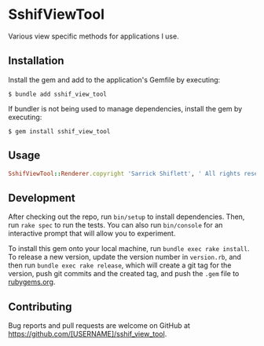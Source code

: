 # SshifViewTool

Various view specific methods for applications I use.

## Installation

Install the gem and add to the application's Gemfile by executing:

    $ bundle add sshif_view_tool

If bundler is not being used to manage dependencies, install the gem by executing:

    $ gem install sshif_view_tool

## Usage
```ruby
SshifViewTool::Renderer.copyright 'Sarrick Shiflett', ' All rights reserved'
```
## Development

After checking out the repo, run `bin/setup` to install dependencies. Then, run `rake spec` to run the tests. You can also run `bin/console` for an interactive prompt that will allow you to experiment.

To install this gem onto your local machine, run `bundle exec rake install`. To release a new version, update the version number in `version.rb`, and then run `bundle exec rake release`, which will create a git tag for the version, push git commits and the created tag, and push the `.gem` file to [rubygems.org](https://rubygems.org).

## Contributing

Bug reports and pull requests are welcome on GitHub at https://github.com/[USERNAME]/sshif_view_tool.
